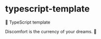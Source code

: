 # typescript-template

🌱 TypeScript template

<!-- INSPIRATIONAL_QUOTE_START -->
Discomfort is the currency of your dreams.
🦖
<!-- INSPIRATIONAL_QUOTE_END -->
